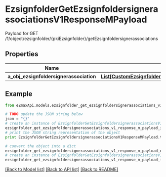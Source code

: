 # EzsignfolderGetEzsignfoldersignerassociationsV1ResponseMPayload

Payload for GET /1/object/ezsignfolder/{pkiEzsignfolder}/getEzsignfoldersignerassociations

## Properties

Name | Type | Description | Notes
------------ | ------------- | ------------- | -------------
**a_obj_ezsignfoldersignerassociation** | [**List[CustomEzsignfoldersignerassociationActionableElementResponse]**](CustomEzsignfoldersignerassociationActionableElementResponse.md) |  | 

## Example

```python
from eZmaxApi.models.ezsignfolder_get_ezsignfoldersignerassociations_v1_response_m_payload import EzsignfolderGetEzsignfoldersignerassociationsV1ResponseMPayload

# TODO update the JSON string below
json = "{}"
# create an instance of EzsignfolderGetEzsignfoldersignerassociationsV1ResponseMPayload from a JSON string
ezsignfolder_get_ezsignfoldersignerassociations_v1_response_m_payload_instance = EzsignfolderGetEzsignfoldersignerassociationsV1ResponseMPayload.from_json(json)
# print the JSON string representation of the object
print EzsignfolderGetEzsignfoldersignerassociationsV1ResponseMPayload.to_json()

# convert the object into a dict
ezsignfolder_get_ezsignfoldersignerassociations_v1_response_m_payload_dict = ezsignfolder_get_ezsignfoldersignerassociations_v1_response_m_payload_instance.to_dict()
# create an instance of EzsignfolderGetEzsignfoldersignerassociationsV1ResponseMPayload from a dict
ezsignfolder_get_ezsignfoldersignerassociations_v1_response_m_payload_form_dict = ezsignfolder_get_ezsignfoldersignerassociations_v1_response_m_payload.from_dict(ezsignfolder_get_ezsignfoldersignerassociations_v1_response_m_payload_dict)
```
[[Back to Model list]](../README.md#documentation-for-models) [[Back to API list]](../README.md#documentation-for-api-endpoints) [[Back to README]](../README.md)


